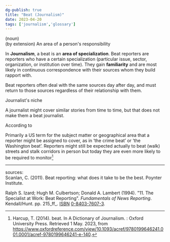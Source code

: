 ```yaml
---  
dg-publish: true  
title: "Beat (Journalism)"  
date: 2023-04-20  
tags: ['journalism','glossary']  
---  
```

  
(noun)   
(by extension) An area of a person's responsibility   
  
In **Journalism**, a beat is an **area of specialization**. Beat reporters are reporters who have a certain specialization (particular issue, sector, organization, or institution over time). They gain **familiarity** and are most likely in continuous correspondence with their sources whom they build rapport with.   
  
Beat reporters often deal with the same sources day after day, and must return to those sources regardless of their relationship with them.   
  
Journalist's niche   
  
A journalist might cover similar stories from time to time, but that does not make them a beat journalist.   
  
  
According to   
  
Primarily a US term for the subject matter or geographical area that a reporter might be assigned to cover, as in ‘the crime beat’ or ‘the Washington beat’. Reporters might still be expected actually to beat (walk) streets and stalk corridors in person but today they are even more likely to be required to monitor[^1]  
  
  
  
  
---  
   
sources:   
Scanlan, C. (2011). Beat reporting: what does it take to be the best. Poynter Institute.  
  
Ralph S. Izard; Hugh M. Culbertson; Donald A. Lambert (1994). "11. The Specialist at Work: Beat Reporting". _Fundamentals of News Reporting_. Kendall/Hunt. pp. 215_ff_. [ISBN](https://en.wikipedia.org/wiki/ISBN_(identifier) "ISBN (identifier)") [0-8403-7607-3](https://en.wikipedia.org/wiki/Special:BookSources/0-8403-7607-3 "Special:BookSources/0-8403-7607-3").  
  
[^1]:Harcup, T. (2014). beat. In A Dictionary of Journalism. : Oxford University Press. Retrieved 1 May. 2023, from https://www.oxfordreference.com/view/10.1093/acref/9780199646241.001.0001/acref-9780199646241-e-140.  
